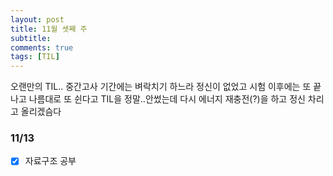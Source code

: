 ```yaml
---
layout: post
title: 11월 셋째 주
subtitle: 
comments: true
tags: [TIL]
---
```



오랜만의 TIL..
중간고사 기간에는 벼락치기 하느라 정신이 없었고 시험 이후에는 또 끝나고 나름대로 또 쉰다고 TIL을 정말..안썼는데
다시 에너지 재충전(?)을 하고 정신 차리고 올리겠슴다

### 11/13

- [x] 자료구조 공부
